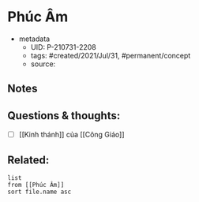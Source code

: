 # Phúc Âm

- metadata
	- UID: P-210731-2208
	- tags: #created/2021/Jul/31, #permanent/concept 
	- source: 

## Notes


## Questions & thoughts:
- [ ] [[Kinh thánh]] của [[Công Giáo]]

## Related:
```dataview
list
from [[Phúc Âm]]
sort file.name asc
```